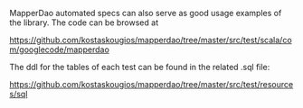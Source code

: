 MapperDao automated specs can also serve as good usage examples of the library. The code can be browsed at

https://github.com/kostaskougios/mapperdao/tree/master/src/test/scala/com/googlecode/mapperdao

The ddl for the tables of each test can be found in the related .sql file:

https://github.com/kostaskougios/mapperdao/tree/master/src/test/resources/sql
